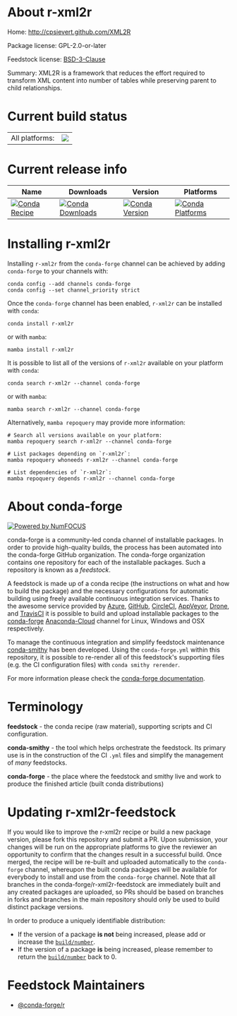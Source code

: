 About r-xml2r
=============

Home: http://cpsievert.github.com/XML2R

Package license: GPL-2.0-or-later

Feedstock license: [BSD-3-Clause](https://github.com/conda-forge/r-xml2r-feedstock/blob/main/LICENSE.txt)

Summary: XML2R is a framework that reduces the effort required to transform XML content into number of tables while preserving parent to child relationships.

Current build status
====================


<table><tr><td>All platforms:</td>
    <td>
      <a href="https://dev.azure.com/conda-forge/feedstock-builds/_build/latest?definitionId=14426&branchName=main">
        <img src="https://dev.azure.com/conda-forge/feedstock-builds/_apis/build/status/r-xml2r-feedstock?branchName=main">
      </a>
    </td>
  </tr>
</table>

Current release info
====================

| Name | Downloads | Version | Platforms |
| --- | --- | --- | --- |
| [![Conda Recipe](https://img.shields.io/badge/recipe-r--xml2r-green.svg)](https://anaconda.org/conda-forge/r-xml2r) | [![Conda Downloads](https://img.shields.io/conda/dn/conda-forge/r-xml2r.svg)](https://anaconda.org/conda-forge/r-xml2r) | [![Conda Version](https://img.shields.io/conda/vn/conda-forge/r-xml2r.svg)](https://anaconda.org/conda-forge/r-xml2r) | [![Conda Platforms](https://img.shields.io/conda/pn/conda-forge/r-xml2r.svg)](https://anaconda.org/conda-forge/r-xml2r) |

Installing r-xml2r
==================

Installing `r-xml2r` from the `conda-forge` channel can be achieved by adding `conda-forge` to your channels with:

```
conda config --add channels conda-forge
conda config --set channel_priority strict
```

Once the `conda-forge` channel has been enabled, `r-xml2r` can be installed with `conda`:

```
conda install r-xml2r
```

or with `mamba`:

```
mamba install r-xml2r
```

It is possible to list all of the versions of `r-xml2r` available on your platform with `conda`:

```
conda search r-xml2r --channel conda-forge
```

or with `mamba`:

```
mamba search r-xml2r --channel conda-forge
```

Alternatively, `mamba repoquery` may provide more information:

```
# Search all versions available on your platform:
mamba repoquery search r-xml2r --channel conda-forge

# List packages depending on `r-xml2r`:
mamba repoquery whoneeds r-xml2r --channel conda-forge

# List dependencies of `r-xml2r`:
mamba repoquery depends r-xml2r --channel conda-forge
```


About conda-forge
=================

[![Powered by
NumFOCUS](https://img.shields.io/badge/powered%20by-NumFOCUS-orange.svg?style=flat&colorA=E1523D&colorB=007D8A)](https://numfocus.org)

conda-forge is a community-led conda channel of installable packages.
In order to provide high-quality builds, the process has been automated into the
conda-forge GitHub organization. The conda-forge organization contains one repository
for each of the installable packages. Such a repository is known as a *feedstock*.

A feedstock is made up of a conda recipe (the instructions on what and how to build
the package) and the necessary configurations for automatic building using freely
available continuous integration services. Thanks to the awesome service provided by
[Azure](https://azure.microsoft.com/en-us/services/devops/), [GitHub](https://github.com/),
[CircleCI](https://circleci.com/), [AppVeyor](https://www.appveyor.com/),
[Drone](https://cloud.drone.io/welcome), and [TravisCI](https://travis-ci.com/)
it is possible to build and upload installable packages to the
[conda-forge](https://anaconda.org/conda-forge) [Anaconda-Cloud](https://anaconda.org/)
channel for Linux, Windows and OSX respectively.

To manage the continuous integration and simplify feedstock maintenance
[conda-smithy](https://github.com/conda-forge/conda-smithy) has been developed.
Using the ``conda-forge.yml`` within this repository, it is possible to re-render all of
this feedstock's supporting files (e.g. the CI configuration files) with ``conda smithy rerender``.

For more information please check the [conda-forge documentation](https://conda-forge.org/docs/).

Terminology
===========

**feedstock** - the conda recipe (raw material), supporting scripts and CI configuration.

**conda-smithy** - the tool which helps orchestrate the feedstock.
                   Its primary use is in the construction of the CI ``.yml`` files
                   and simplify the management of *many* feedstocks.

**conda-forge** - the place where the feedstock and smithy live and work to
                  produce the finished article (built conda distributions)


Updating r-xml2r-feedstock
==========================

If you would like to improve the r-xml2r recipe or build a new
package version, please fork this repository and submit a PR. Upon submission,
your changes will be run on the appropriate platforms to give the reviewer an
opportunity to confirm that the changes result in a successful build. Once
merged, the recipe will be re-built and uploaded automatically to the
`conda-forge` channel, whereupon the built conda packages will be available for
everybody to install and use from the `conda-forge` channel.
Note that all branches in the conda-forge/r-xml2r-feedstock are
immediately built and any created packages are uploaded, so PRs should be based
on branches in forks and branches in the main repository should only be used to
build distinct package versions.

In order to produce a uniquely identifiable distribution:
 * If the version of a package **is not** being increased, please add or increase
   the [``build/number``](https://docs.conda.io/projects/conda-build/en/latest/resources/define-metadata.html#build-number-and-string).
 * If the version of a package **is** being increased, please remember to return
   the [``build/number``](https://docs.conda.io/projects/conda-build/en/latest/resources/define-metadata.html#build-number-and-string)
   back to 0.

Feedstock Maintainers
=====================

* [@conda-forge/r](https://github.com/conda-forge/r/)

